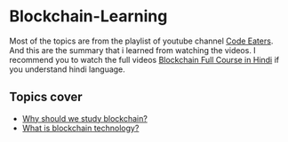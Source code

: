 # Blockchain-Learning

Most of the topics are from the playlist of youtube channel [Code Eaters](https://www.youtube.com/@CodeEater21). And this are the summary that i learned from watching the videos. I recommend you to watch the full videos [Blockchain Full Course in Hindi](https://youtube.com/playlist?list=PLgPmWS2dQHW-BRQCQCNYgmHUfCN115pn0) if you understand hindi language. 

## Topics cover
- [Why should we study blockchain?](https://github.com/basant-karki/blockchain-learnings/blob/main/Basic-of-Blockchain/why%20should%20we%20study%20blockchain.md)
- [What is blockchain technology?](https://github.com/basant-karki/blockchain-learnings/blob/main/Basic-of-Blockchain/what%20is%20blockchain%20technology.md)
